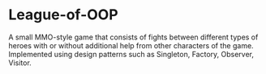 # League-of-OOP
A small MMO-style game that consists of fights between different types of heroes with or without additional help from other characters of the game. Implemented using design patterns such as Singleton, Factory, Observer, Visitor.
